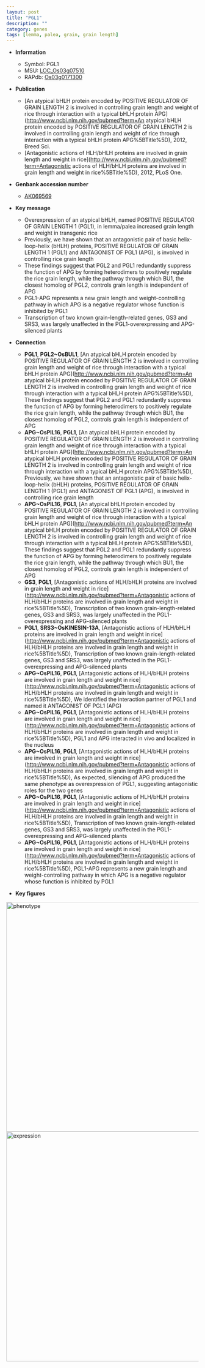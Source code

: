 ```yaml
---
layout: post
title: "PGL1"
description: ""
category: genes
tags: [lemma, palea, grain, grain length]
---
```


* **Information**  
    + Symbol: PGL1  
    + MSU: [LOC_Os03g07510](http://rice.plantbiology.msu.edu/cgi-bin/ORF_infopage.cgi?orf=LOC_Os03g07510)  
    + RAPdb: [Os03g0171300](http://rapdb.dna.affrc.go.jp/viewer/gbrowse_details/irgsp1?name=Os03g0171300)  

* **Publication**  
    + [An atypical bHLH protein encoded by POSITIVE REGULATOR OF GRAIN LENGTH 2 is involved in controlling grain length and weight of rice through interaction with a typical bHLH protein APG](http://www.ncbi.nlm.nih.gov/pubmed?term=An atypical bHLH protein encoded by POSITIVE REGULATOR OF GRAIN LENGTH 2 is involved in controlling grain length and weight of rice through interaction with a typical bHLH protein APG%5BTitle%5D), 2012, Breed Sci.
    + [Antagonistic actions of HLH/bHLH proteins are involved in grain length and weight in rice](http://www.ncbi.nlm.nih.gov/pubmed?term=Antagonistic actions of HLH/bHLH proteins are involved in grain length and weight in rice%5BTitle%5D), 2012, PLoS One.

* **Genbank accession number**  
    + [AK069569](http://www.ncbi.nlm.nih.gov/nuccore/AK069569)

* **Key message**  
    + Overexpression of an atypical bHLH, named POSITIVE REGULATOR OF GRAIN LENGTH 1 (PGL1), in lemma/palea increased grain length and weight in transgenic rice
    + Previously, we have shown that an antagonistic pair of basic helix-loop-helix (bHLH) proteins, POSITIVE REGULATOR OF GRAIN LENGTH 1 (PGL1) and ANTAGONIST OF PGL1 (APG), is involved in controlling rice grain length
    + These findings suggest that PGL2 and PGL1 redundantly suppress the function of APG by forming heterodimers to positively regulate the rice grain length, while the pathway through which BU1, the closest homolog of PGL2, controls grain length is independent of APG
    + PGL1-APG represents a new grain length and weight-controlling pathway in which APG is a negative regulator whose function is inhibited by PGL1
    + Transcription of two known grain-length-related genes, GS3 and SRS3, was largely unaffected in the PGL1-overexpressing and APG-silenced plants

* **Connection**  
    + __PGL1__, __PGL2~OsBUL1__, [An atypical bHLH protein encoded by POSITIVE REGULATOR OF GRAIN LENGTH 2 is involved in controlling grain length and weight of rice through interaction with a typical bHLH protein APG](http://www.ncbi.nlm.nih.gov/pubmed?term=An atypical bHLH protein encoded by POSITIVE REGULATOR OF GRAIN LENGTH 2 is involved in controlling grain length and weight of rice through interaction with a typical bHLH protein APG%5BTitle%5D), These findings suggest that PGL2 and PGL1 redundantly suppress the function of APG by forming heterodimers to positively regulate the rice grain length, while the pathway through which BU1, the closest homolog of PGL2, controls grain length is independent of APG
    + __APG~OsPIL16__, __PGL1__, [An atypical bHLH protein encoded by POSITIVE REGULATOR OF GRAIN LENGTH 2 is involved in controlling grain length and weight of rice through interaction with a typical bHLH protein APG](http://www.ncbi.nlm.nih.gov/pubmed?term=An atypical bHLH protein encoded by POSITIVE REGULATOR OF GRAIN LENGTH 2 is involved in controlling grain length and weight of rice through interaction with a typical bHLH protein APG%5BTitle%5D), Previously, we have shown that an antagonistic pair of basic helix-loop-helix (bHLH) proteins, POSITIVE REGULATOR OF GRAIN LENGTH 1 (PGL1) and ANTAGONIST OF PGL1 (APG), is involved in controlling rice grain length
    + __APG~OsPIL16__, __PGL1__, [An atypical bHLH protein encoded by POSITIVE REGULATOR OF GRAIN LENGTH 2 is involved in controlling grain length and weight of rice through interaction with a typical bHLH protein APG](http://www.ncbi.nlm.nih.gov/pubmed?term=An atypical bHLH protein encoded by POSITIVE REGULATOR OF GRAIN LENGTH 2 is involved in controlling grain length and weight of rice through interaction with a typical bHLH protein APG%5BTitle%5D), These findings suggest that PGL2 and PGL1 redundantly suppress the function of APG by forming heterodimers to positively regulate the rice grain length, while the pathway through which BU1, the closest homolog of PGL2, controls grain length is independent of APG
    + __GS3__, __PGL1__, [Antagonistic actions of HLH/bHLH proteins are involved in grain length and weight in rice](http://www.ncbi.nlm.nih.gov/pubmed?term=Antagonistic actions of HLH/bHLH proteins are involved in grain length and weight in rice%5BTitle%5D), Transcription of two known grain-length-related genes, GS3 and SRS3, was largely unaffected in the PGL1-overexpressing and APG-silenced plants
    + __PGL1__, __SRS3~OsKINESIN-13A__, [Antagonistic actions of HLH/bHLH proteins are involved in grain length and weight in rice](http://www.ncbi.nlm.nih.gov/pubmed?term=Antagonistic actions of HLH/bHLH proteins are involved in grain length and weight in rice%5BTitle%5D), Transcription of two known grain-length-related genes, GS3 and SRS3, was largely unaffected in the PGL1-overexpressing and APG-silenced plants
    + __APG~OsPIL16__, __PGL1__, [Antagonistic actions of HLH/bHLH proteins are involved in grain length and weight in rice](http://www.ncbi.nlm.nih.gov/pubmed?term=Antagonistic actions of HLH/bHLH proteins are involved in grain length and weight in rice%5BTitle%5D), We identified the interaction partner of PGL1 and named it ANTAGONIST OF PGL1 (APG)
    + __APG~OsPIL16__, __PGL1__, [Antagonistic actions of HLH/bHLH proteins are involved in grain length and weight in rice](http://www.ncbi.nlm.nih.gov/pubmed?term=Antagonistic actions of HLH/bHLH proteins are involved in grain length and weight in rice%5BTitle%5D), PGL1 and APG interacted in vivo and localized in the nucleus
    + __APG~OsPIL16__, __PGL1__, [Antagonistic actions of HLH/bHLH proteins are involved in grain length and weight in rice](http://www.ncbi.nlm.nih.gov/pubmed?term=Antagonistic actions of HLH/bHLH proteins are involved in grain length and weight in rice%5BTitle%5D), As expected, silencing of APG produced the same phenotype as overexpression of PGL1, suggesting antagonistic roles for the two genes
    + __APG~OsPIL16__, __PGL1__, [Antagonistic actions of HLH/bHLH proteins are involved in grain length and weight in rice](http://www.ncbi.nlm.nih.gov/pubmed?term=Antagonistic actions of HLH/bHLH proteins are involved in grain length and weight in rice%5BTitle%5D), Transcription of two known grain-length-related genes, GS3 and SRS3, was largely unaffected in the PGL1-overexpressing and APG-silenced plants
    + __APG~OsPIL16__, __PGL1__, [Antagonistic actions of HLH/bHLH proteins are involved in grain length and weight in rice](http://www.ncbi.nlm.nih.gov/pubmed?term=Antagonistic actions of HLH/bHLH proteins are involved in grain length and weight in rice%5BTitle%5D), PGL1-APG represents a new grain length and weight-controlling pathway in which APG is a negative regulator whose function is inhibited by PGL1

* **Key figures**  
<img src="https://funricegenes.github.io/images/PGL1.pheno.png" alt="phenotype"  style="width: 600px;"/>

<img src="https://funricegenes.github.io/images/PGL1.exp.png" alt="expression"  style="width: 600px;"/>



